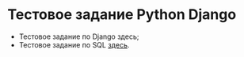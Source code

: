 # Тестовое задание Python Django

- Тестовое задание по Django здесь;
- Тестовое задание по SQL [здесь](sql).